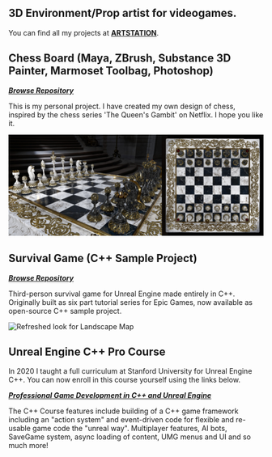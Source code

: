 ## 3D Environment/Prop artist for videogames.

You can find all my projects at **[ARTSTATION](https://www.artstation.com/bogdanova_m)**.

## Chess Board (Maya, ZBrush, Substance 3D Painter, Marmoset Toolbag, Photoshop)
***[Browse Repository](https://www.artstation.com/artwork/g0vPZG)***

This is my personal project. I have created my own design of chess, inspired by the chess series 'The Queen's Gambit' on Netflix. I hope you like it.

![Chess Cover](./images/chess-cover-1.png)

## Survival Game (C++ Sample Project)
***[Browse Repository](https://github.com/tomlooman/EpicSurvivalGame)***

Third-person survival game for Unreal Engine made entirely in C++. Originally built as six part tutorial series for Epic Games, now available as open-source C++ sample project.

![Refreshed look for Landscape Map](https://www.tomlooman.com/wp-content/uploads/2015/04/section6_advancedanimbp031.jpg)

## Unreal Engine C++ Pro Course

In 2020 I taught a full curriculum at Stanford University for Unreal Engine C++. You can now enroll in this course yourself using the links below.

***[Professional Game Development in C++ and Unreal Engine](https://courses.tomlooman.com/p/unrealengine-cpp?coupon_code=COMMUNITY15&src=github)***

The C++ Course features include building of a C++ game framework including an "action system" and event-driven code for flexible and re-usable game code the "unreal way". Multiplayer features, AI bots, SaveGame system, async loading of content, UMG menus and UI and so much more!
